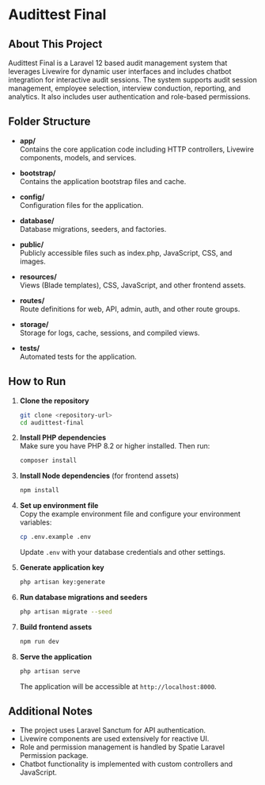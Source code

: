 # Audittest Final

## About This Project
Audittest Final is a Laravel 12 based audit management system that leverages Livewire for dynamic user interfaces and includes chatbot integration for interactive audit sessions. The system supports audit session management, employee selection, interview conduction, reporting, and analytics. It also includes user authentication and role-based permissions.

## Folder Structure

- **app/**  
  Contains the core application code including HTTP controllers, Livewire components, models, and services.

- **bootstrap/**  
  Contains the application bootstrap files and cache.

- **config/**  
  Configuration files for the application.

- **database/**  
  Database migrations, seeders, and factories.

- **public/**  
  Publicly accessible files such as index.php, JavaScript, CSS, and images.

- **resources/**  
  Views (Blade templates), CSS, JavaScript, and other frontend assets.

- **routes/**  
  Route definitions for web, API, admin, auth, and other route groups.

- **storage/**  
  Storage for logs, cache, sessions, and compiled views.

- **tests/**  
  Automated tests for the application.

## How to Run

1. **Clone the repository**  
   ```bash
   git clone <repository-url>
   cd audittest-final
   ```

2. **Install PHP dependencies**  
   Make sure you have PHP 8.2 or higher installed. Then run:  
   ```bash
   composer install
   ```

3. **Install Node dependencies** (for frontend assets)  
   ```bash
   npm install
   ```

4. **Set up environment file**  
   Copy the example environment file and configure your environment variables:  
   ```bash
   cp .env.example .env
   ```
   Update `.env` with your database credentials and other settings.

5. **Generate application key**  
   ```bash
   php artisan key:generate
   ```

6. **Run database migrations and seeders**  
   ```bash
   php artisan migrate --seed
   ```

7. **Build frontend assets**  
   ```bash
   npm run dev
   ```

8. **Serve the application**  
   ```bash
   php artisan serve
   ```
   The application will be accessible at `http://localhost:8000`.

## Additional Notes

- The project uses Laravel Sanctum for API authentication.
- Livewire components are used extensively for reactive UI.
- Role and permission management is handled by Spatie Laravel Permission package.
- Chatbot functionality is implemented with custom controllers and JavaScript.
